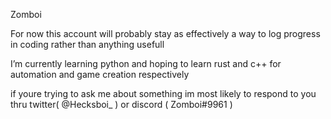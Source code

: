 Zomboi

For now this account will probably stay as effectively a way to log progress in coding rather than anything usefull

I’m currently learning python and hoping to learn rust and c++ for automation and game creation respectively

if youre trying to ask me about something im most likely to respond to you thru twitter( @Hecksboi_ ) or discord ( Zomboi#9961 )
